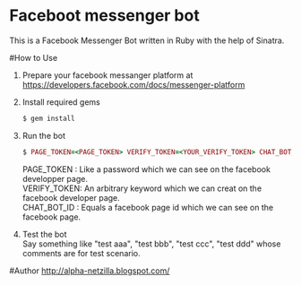 # Faceboot messenger bot
This is a Facebook Messenger Bot written in Ruby with the help of Sinatra.


#How to Use

 1. Prepare your facebook messanger platform at https://developers.facebook.com/docs/messenger-platform

 2. Install required gems  
    ```ruby
    $ gem install  
    ```

 3. Run the bot  
    ```ruby
    $ PAGE_TOKEN=<PAGE_TOKEN> VERIFY_TOKEN=<YOUR_VERIFY_TOKEN> CHAT_BOT_ID=<CHAT_BOT_ID> ruby bot.rb
    ```
    PAGE_TOKEN  : Like a password which we can see on the facebook developper page.  
    VERIFY_TOKEN: An arbitrary keyword which we can creat on the facebook developer page.  
    CHAT_BOT_ID : Equals a facebook page id which we can see on the facebook page.  

 4. Test the bot  
   Say something like "test aaa", "test bbb", "test ccc", "test ddd" whose comments are for test scenario.


#Author
http://alpha-netzilla.blogspot.com/
